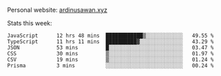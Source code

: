 Personal website: [ardinusawan.xyz](https://ardinusawan.xyz)

Stats this week:
<!--START_SECTION:waka-->

```text
JavaScript      12 hrs 48 mins  ████████████▒░░░░░░░░░░░░   49.55 %
TypeScript      11 hrs 11 mins  ██████████▓░░░░░░░░░░░░░░   43.29 %
JSON            53 mins         █░░░░░░░░░░░░░░░░░░░░░░░░   03.47 %
CSS             30 mins         ▒░░░░░░░░░░░░░░░░░░░░░░░░   01.97 %
CSV             19 mins         ▒░░░░░░░░░░░░░░░░░░░░░░░░   01.24 %
Prisma          3 mins          ░░░░░░░░░░░░░░░░░░░░░░░░░   00.24 %
```

<!--END_SECTION:waka-->
